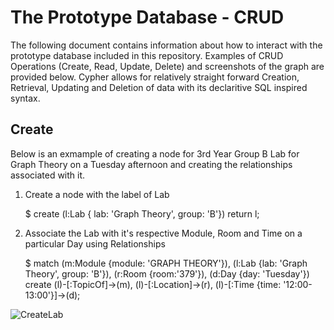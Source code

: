 # The Prototype Database - CRUD

The following document contains information about how to interact with the prototype database included in this repository. Examples of CRUD Operations (Create, Read, Update, Delete) and screenshots of the graph are provided below. Cypher allows for relatively straight forward Creation, Retrieval, Updating and Deletion of data with its declaritive SQL inspired syntax.

## Create

Below is an exmample of creating a node for 3rd Year Group B Lab for Graph Theory on a Tuesday afternoon and creating the relationships associated with it.

1. Create a node with the label of Lab

    $ create (l:Lab { lab: 'Graph Theory', group: 'B'}) return l;

2. Associate the Lab with it's respective Module, Room and Time on a particular Day using Relationships

    $ match (m:Module {module: 'GRAPH THEORY'}), (l:Lab {lab: 'Graph Theory', group: 'B'}), (r:Room {room:'379'}), (d:Day {day: 'Tuesday'})
    create (l)-[:TopicOf]->(m), (l)-[:Location]->(r), (l)-[:Time {time: '12:00-13:00'}]->(d);

![CreateLab](http://i.imgur.com/5lgcZSg.png)